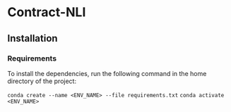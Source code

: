 # Contract-NLI

## Installation

### Requirements

To install the dependencies, run the following command in the home directory of the project:

```conda create --name <ENV_NAME> --file requirements.txt```
```conda activate <ENV_NAME>```